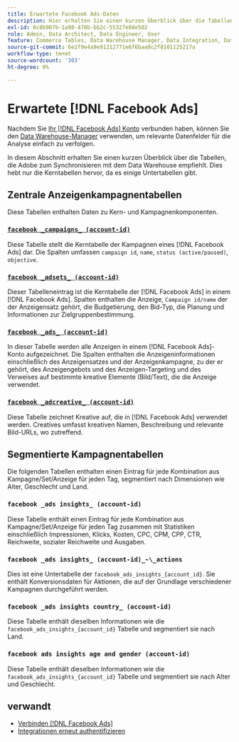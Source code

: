 ```yaml
---
title: Erwartete Facebook Ads-Daten
description: Hier erhalten Sie einen kurzen Überblick über die Tabellen, die Sie mit Ihrem Data Warehouse synchronisieren sollten
exl-id: 0c8b907b-1a98-470b-bb2c-55327e88e502
role: Admin, Data Architect, Data Engineer, User
feature: Commerce Tables, Data Warehouse Manager, Data Integration, Data Import/Export
source-git-commit: 6e2f9e4a9e91212771e6f6baa8c2f8101125217a
workflow-type: tm+mt
source-wordcount: '303'
ht-degree: 0%

---
```


# Erwartete [!DNL Facebook Ads]

Nachdem Sie [Ihr [!DNL Facebook Ads] Konto](../integrations/facebook-ads.md) verbunden haben, können Sie den [Data Warehouse-Manager](../../../data-analyst/data-warehouse-mgr/tour-dwm.md) verwenden, um relevante Datenfelder für die Analyse einfach zu verfolgen.

In diesem Abschnitt erhalten Sie einen kurzen Überblick über die Tabellen, die Adobe zum Synchronisieren mit dem Data Warehouse empfiehlt. Dies hebt nur die Kerntabellen hervor, da es einige Untertabellen gibt.

## Zentrale Anzeigenkampagnentabellen

Diese Tabellen enthalten Daten zu Kern- und Kampagnenkomponenten.

### [`facebook _campaigns_ (account-id)`](https://developers.facebook.com/docs/marketing-api/reference/ad-campaign-group)

Diese Tabelle stellt die Kerntabelle der Kampagnen eines [!DNL Facebook Ads] dar. Die Spalten umfassen `campaign id`, `name`, `status (active/paused)`, `objective`.

### [`facebook _adsets_ (account-id)`](https://developers.facebook.com/docs/marketing-api/reference/ad-campaign)

Dieser Tabelleneintrag ist die Kerntabelle der [!DNL Facebook Ads] in einem [!DNL Facebook Ads]. Spalten enthalten die Anzeige, `Campaign id/name` der der Anzeigensatz gehört, die Budgetierung, den Bid-Typ, die Planung und Informationen zur Zielgruppenbestimmung.

### [`facebook _ads_ (account-id)`](https://developers.facebook.com/docs/marketing-api/reference/adgroup)

In dieser Tabelle werden alle Anzeigen in einem [!DNL Facebook Ads]-Konto aufgezeichnet. Die Spalten enthalten die Anzeigeninformationen einschließlich des Anzeigensatzes und der Anzeigenkampagne, zu der er gehört, des Anzeigengebots und des Anzeigen-Targeting und des Verweises auf bestimmte kreative Elemente (Bild/Text), die die Anzeige verwendet.

### [`facebook _adcreative_ (account-id)`](https://developers.facebook.com/docs/marketing-api/reference/ad-creative)

Diese Tabelle zeichnet Kreative auf, die in [!DNL Facebook Ads] verwendet werden. Creatives umfasst kreativen Namen, Beschreibung und relevante Bild-URLs, wo zutreffend.

## Segmentierte Kampagnentabellen

Die folgenden Tabellen enthalten einen Eintrag für jede Kombination aus Kampagne/Set/Anzeige für jeden Tag, segmentiert nach Dimensionen wie Alter, Geschlecht und Land.

### `facebook _ads insights_ (account-id)`

Diese Tabelle enthält einen Eintrag für jede Kombination aus Kampagne/Set/Anzeige für jeden Tag zusammen mit Statistiken einschließlich Impressionen, Klicks, Kosten, CPC, CPM, CPP, CTR, Reichweite, sozialer Reichweite und Ausgaben.

### `facebook _ads insights_ (account-id)_~\_actions`

Dies ist eine Untertabelle der `facebook_ads_insights_{account_id}`. Sie enthält Konversionsdaten für Aktionen, die auf der Grundlage verschiedener Kampagnen durchgeführt werden.

### `facebook _ads insights country_ (account-id)`

Diese Tabelle enthält dieselben Informationen wie die `facebook_ads_insights_{account_id}` Tabelle und segmentiert sie nach Land.

### `facebook ads insights age and gender (account-id)`

Diese Tabelle enthält dieselben Informationen wie die `facebook_ads_insights_{account_id}` Tabelle und segmentiert sie nach Alter und Geschlecht.

## verwandt

* [Verbinden [!DNL Facebook Ads]](../integrations/facebook-ads.md)
* [Integrationen erneut authentifizieren](https://experienceleague.adobe.com/docs/commerce-knowledge-base/kb/how-to/mbi-reauthenticating-integrations.html?lang=de)
